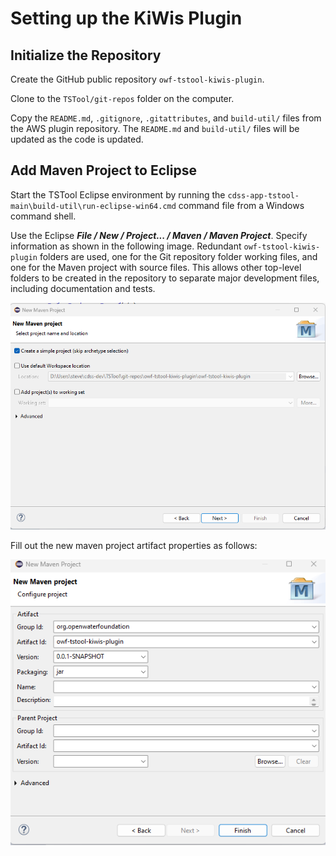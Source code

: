# Setting up the KiWis Plugin

## Initialize the Repository ##

Create the GitHub public repository `owf-tstool-kiwis-plugin`.

Clone to the `TSTool/git-repos` folder on the computer.

Copy the `README.md`, `.gitignore`, `.gitattributes`, and `build-util/` files from the AWS plugin repository.
The `README.md` and `build-util/` files will be updated as the code is updated.

## Add Maven Project to Eclipse ##

Start the TSTool Eclipse environment by running the `cdss-app-tstool-main\build-util\run-eclipse-win64.cmd` command file
from a Windows command shell.

Use the Eclipse ***File / New / Project... / Maven / Maven Project***.  Specify information as shown in the following image.
Redundant `owf-tstool-kiwis-plugin` folders are used, one for the Git repository folder working files,
and one for the Maven project with source files.
This allows other top-level folders to be created in the repository to separate major development files, including documentation and tests.

![](new-maven-project1.png)

Fill out the new maven project artifact properties as follows:

![](new-maven-project2.png)

